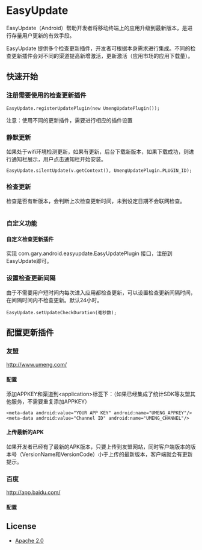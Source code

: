 # EasyUpdate
EasyUpdate（Android）帮助开发者将移动终端上的应用升级到最新版本，是进行存量用户更新的有效手段。

EasyUpdate 提供多个检查更新插件，开发者可根据本身需求进行集成。不同的检查更新插件会对不同的渠道提高新增激活，更新激活（应用市场的应用下载量）。

## 快速开始


### 注册需要使用的检查更新插件

```
EasyUpdate.registerUpdatePlugin(new UmengUpdatePlugin());
```

注意：使用不同的更新插件，需要进行相应的插件设置

### 静默更新
如果处于wifi环境检测更新，如果有更新，后台下载新版本，如果下载成功，则进行通知栏展示，用户点击通知栏开始安装。

```
EasyUpdate.silentUpdate(v.getContext(), UmengUpdatePlugin.PLUGIN_ID);
```

### 检查更新
检查是否有新版本，会判断上次检查更新时间，未到设定日期不会联网检查。

```

```

### 自定义功能
#### 自定义检查更新插件
实现 com.gary.android.easyupdate.EasyUpdatePlugin 接口，注册到EasyUpdate即可。

### 设置检查更新间隔
由于不需要用户短时间内每次进入应用都检查更新，可以设置检查更新间隔时间，在间隔时间内不检查更新。默认24小时。

```
EasyUpdate.setUpdateCheckDuration(毫秒数);
```

## 配置更新插件

### 友盟

http://www.umeng.com/

#### 配置

添加APPKEY和渠道到&lt;application&gt;标签下：（如果已经集成了统计SDK等友盟其他服务，不需要重复添加APPKEY）

```
<meta-data android:value="YOUR APP KEY" android:name="UMENG_APPKEY"/>
<meta-data android:value="Channel ID" android:name="UMENG_CHANNEL"/>
```

#### 上传最新的APK

如果开发者已经有了最新的APK版本，只要上传到友盟网站，同时客户端版本的版本号（VersionName和VersionCode）小于上传的最新版本，客户端就会有更新提示。

### 百度
http://app.baidu.com/

#### 配置



## License
* [Apache 2.0](http://www.apache.org/licenses/LICENSE-2.0.html)